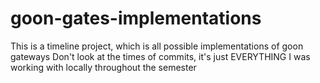 # goon-gates-implementations
This is a timeline project, which is all possible implementations of goon gateways
Don't look at the times of commits, it's just EVERYTHING I was working with locally throughout the semester
